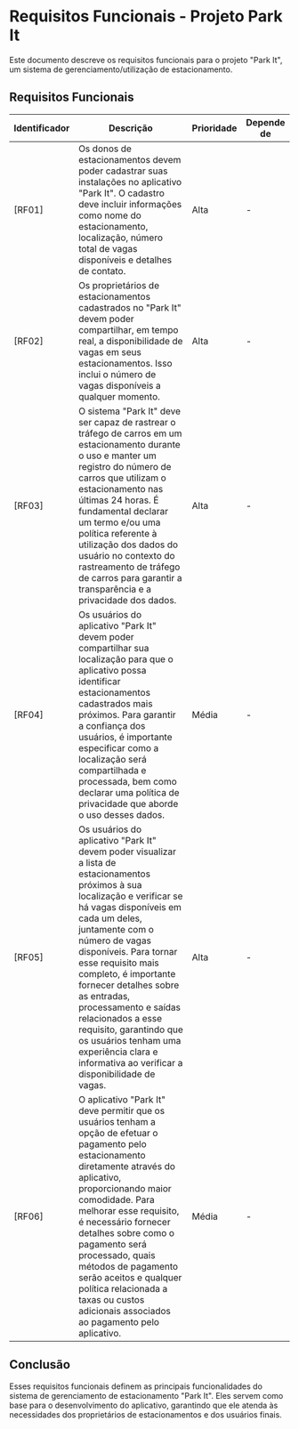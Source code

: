 # Requisitos Funcionais - Projeto Park It

Este documento descreve os requisitos funcionais para o projeto "Park It", um sistema de gerenciamento/utilização de estacionamento.

## Requisitos Funcionais

| Identificador | Descrição | Prioridade | Depende de |
| ------------- | ---------------------------------------------------------- | ---------- | ---------- |
| [RF01] | Os donos de estacionamentos devem poder cadastrar suas instalações no aplicativo "Park It". O cadastro deve incluir informações como nome do estacionamento, localização, número total de vagas disponíveis e detalhes de contato. | Alta | - |
| [RF02] | Os proprietários de estacionamentos cadastrados no "Park It" devem poder compartilhar, em tempo real, a disponibilidade de vagas em seus estacionamentos. Isso inclui o número de vagas disponíveis a qualquer momento. | Alta | - |
| [RF03] | O sistema "Park It" deve ser capaz de rastrear o tráfego de carros em um estacionamento durante o uso e manter um registro do número de carros que utilizam o estacionamento nas últimas 24 horas. É fundamental declarar um termo e/ou uma política referente à utilização dos dados do usuário no contexto do rastreamento de tráfego de carros para garantir a transparência e a privacidade dos dados. | Alta | - |
| [RF04] | Os usuários do aplicativo "Park It" devem poder compartilhar sua localização para que o aplicativo possa identificar estacionamentos cadastrados mais próximos. Para garantir a confiança dos usuários, é importante especificar como a localização será compartilhada e processada, bem como declarar uma política de privacidade que aborde o uso desses dados. | Média | - |
| [RF05] | Os usuários do aplicativo "Park It" devem poder visualizar a lista de estacionamentos próximos à sua localização e verificar se há vagas disponíveis em cada um deles, juntamente com o número de vagas disponíveis. Para tornar esse requisito mais completo, é importante fornecer detalhes sobre as entradas, processamento e saídas relacionados a esse requisito, garantindo que os usuários tenham uma experiência clara e informativa ao verificar a disponibilidade de vagas. | Alta | - |
| [RF06] | O aplicativo "Park It" deve permitir que os usuários tenham a opção de efetuar o pagamento pelo estacionamento diretamente através do aplicativo, proporcionando maior comodidade. Para melhorar esse requisito, é necessário fornecer detalhes sobre como o pagamento será processado, quais métodos de pagamento serão aceitos e qualquer política relacionada a taxas ou custos adicionais associados ao pagamento pelo aplicativo. | Média | - |

## Conclusão

Esses requisitos funcionais definem as principais funcionalidades do sistema de gerenciamento de estacionamento "Park It". Eles servem como base para o desenvolvimento do aplicativo, garantindo que ele atenda às necessidades dos proprietários de estacionamentos e dos usuários finais.
